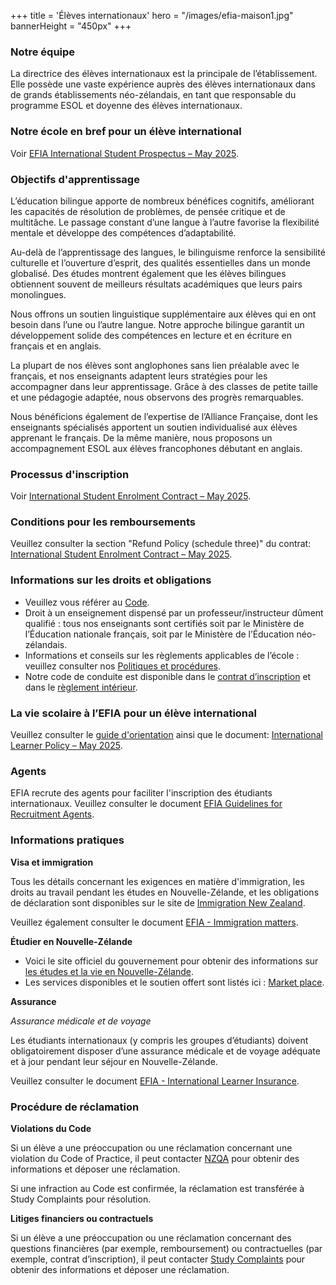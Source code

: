 +++
title = 'Élèves internationaux'
hero = "/images/efia-maison1.jpg"
bannerHeight = "450px"
+++

### Notre équipe

La directrice des élèves internationaux est la principale de l’établissement. Elle possède une vaste expérience auprès des élèves internationaux dans de grands établissements néo-zélandais, en tant que responsable du programme ESOL et doyenne des élèves internationaux.

### Notre école en bref pour un élève international

Voir [EFIA International Student Prospectus – May 2025](/efia_international_prospectus_may_2025.pdf).

### Objectifs d'apprentissage 

L’éducation bilingue apporte de nombreux bénéfices cognitifs, améliorant les capacités de résolution de problèmes, de pensée critique et de multitâche. Le passage constant d’une langue à l’autre favorise la flexibilité mentale et développe des compétences d’adaptabilité.

Au-delà de l’apprentissage des langues, le bilinguisme renforce la sensibilité culturelle et l’ouverture d’esprit, des qualités essentielles dans un monde globalisé. Des études montrent également que les élèves bilingues obtiennent souvent de meilleurs résultats académiques que leurs pairs monolingues.

Nous offrons un soutien linguistique supplémentaire aux élèves qui en ont besoin dans l’une ou l’autre langue. Notre approche bilingue garantit un développement solide des compétences en lecture et en écriture en français et en anglais.

La plupart de nos élèves sont anglophones sans lien préalable avec le français, et nos enseignants adaptent leurs stratégies pour les accompagner dans leur apprentissage. Grâce à des classes de petite taille et une pédagogie adaptée, nous observons des progrès remarquables.

Nous bénéficions également de l’expertise de l’Alliance Française, dont les enseignants spécialisés apportent un soutien individualisé aux élèves apprenant le français. De la même manière, nous proposons un accompagnement ESOL aux élèves francophones débutant en anglais.

### Processus d'inscription

Voir [International Student Enrolment Contract – May 2025](/efia_international_student_enrolment_contract_may_2025.pdf).

### Conditions pour les remboursements

Veuillez consulter la section "Refund Policy (schedule three)" du contrat: [International Student Enrolment Contract – May 2025](/efia_international_student_enrolment_contract_may_2025.pdf).

### Informations sur les droits et obligations

* Veuillez vous référer au [Code](https://www2.nzqa.govt.nz/assets/Tertiary/The-Code/Guidelines-for-Code-Signatory-Schools.pdf).
* Droit à un enseignement dispensé par un professeur/instructeur dûment qualifié : tous nos enseignants sont certifiés soit par le Ministère de l’Éducation nationale français, soit par le Ministère de l’Éducation néo-zélandais.
* Informations et conseils sur les règlements applicables de l’école : veuillez consulter nos [Politiques et procédures](/fr/school-life/policies-and-procedures).
* Notre code de conduite est disponible dans le [contrat d’inscription](/efia_international_student_enrolment_contract_may_2025.pdf) et dans le [règlement intérieur](/reglement_interieur_mai_2025.pdf).

### La vie scolaire à l’EFIA pour un élève international

Veuillez consulter le [guide d'orientation](/efia_orientation_handbook_may_2025.pdf) ainsi que le document: [International Learner Policy – May 2025](/efia_international_student_policy_may_2025.pdf).


### Agents

EFIA recrute des agents pour faciliter l'inscription des étudiants internationaux. Veuillez consulter le document [EFIA Guidelines for Recruitment Agents](/efia_guidelines_for_recruitment_agents.pdf).

### Informations pratiques

**Visa et immigration**

Tous les détails concernant les exigences en matière d'immigration, les droits au travail pendant les études en Nouvelle-Zélande, et les obligations de déclaration sont disponibles sur le site de [Immigration New Zealand](https://www.immigration.govt.nz/).

Veuillez également consulter le document [EFIA - Immigration matters](/efia_immigration_matters.pdf).

**Étudier en Nouvelle-Zélande**

* Voici le site officiel du gouvernement pour obtenir des informations sur [les études et la vie en Nouvelle-Zélande](https://www.naumainz.studywithnewzealand.govt.nz/).
* Les services disponibles et le soutien offert sont listés ici : [Market place](https://sieba.nz/marketplace/).

**Assurance**

*Assurance médicale et de voyage*

Les étudiants internationaux (y compris les groupes d’étudiants) doivent obligatoirement disposer d’une assurance médicale et de voyage adéquate et à jour pendant leur séjour en Nouvelle-Zélande.

Veuillez consulter le document [EFIA - International Learner Insurance](/efia_international_learner_insurance_may_2025.pdf).

### Procédure de réclamation

**Violations du Code**

Si un élève a une préoccupation ou une réclamation concernant une violation du Code of Practice, il peut contacter [NZQA](https://www2.nzqa.govt.nz/tertiary/the-code/the-code-for-learners/learner-complaints/) pour obtenir des informations et déposer une réclamation.

Si une infraction au Code est confirmée, la réclamation est transférée à Study Complaints pour résolution.

**Litiges financiers ou contractuels**

Si un élève a une préoccupation ou une réclamation concernant des questions financières (par exemple, remboursement) ou contractuelles (par exemple, contrat d’inscription), il peut contacter [Study Complaints](https://www.studycomplaints.org.nz/make-complaint) pour obtenir des informations et déposer une réclamation.
